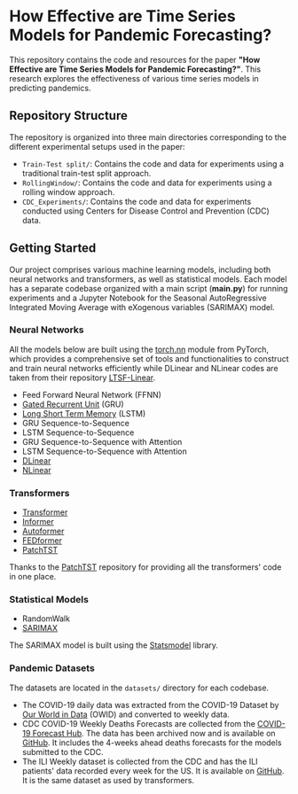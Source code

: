 # How Effective are Time Series Models for Pandemic Forecasting?

This repository contains the code and resources for the paper **"How Effective are Time Series Models for Pandemic Forecasting?"**. This research explores the effectiveness of various time series models in predicting pandemics. 

## Repository Structure
The repository is organized into three main directories corresponding to the different experimental setups used in the paper:
- `Train-Test split/`: Contains the code and data for experiments using a traditional train-test split approach.
- `RollingWindow/`: Contains the code and data for experiments using a rolling window approach.
- `CDC_Experiments/`: Contains the code and data for experiments conducted using Centers for Disease Control and Prevention (CDC) data.

## Getting Started
Our project comprises various machine learning models, including both neural networks and transformers, as well as statistical models. Each model has a separate codebase organized with a main script (**main.py**) for running experiments and a Jupyter Notebook for the Seasonal AutoRegressive Integrated Moving Average with eXogenous variables (SARIMAX) model.

### Neural Networks
All the models below are built using the [torch.nn](https://pytorch.org/docs/stable/nn.html) module from PyTorch, which provides a comprehensive set of tools and functionalities to construct and train neural networks efficiently while DLinear and NLinear codes are taken from their repository [LTSF-Linear](https://github.com/cure-lab/LTSF-Linear).

- Feed Forward Neural Network (FFNN)
- [Gated Recurrent Unit](https://pytorch.org/docs/stable/generated/torch.nn.GRU.html#torch.nn.GRU) (GRU)
- [Long Short Term Memory](https://pytorch.org/docs/stable/generated/torch.nn.LSTM.html#torch.nn.LSTM) (LSTM)
- GRU Sequence-to-Sequence
- LSTM Sequence-to-Sequence
- GRU Sequence-to-Sequence with Attention
- LSTM Sequence-to-Sequence with Attention
- [DLinear](https://arxiv.org/abs/2205.13504)
- [NLinear](https://arxiv.org/abs/2205.13504)
  
### Transformers
- [Transformer](https://arxiv.org/abs/1706.03762)
- [Informer](https://arxiv.org/abs/2012.07436)
- [Autoformer](https://arxiv.org/abs/2106.13008)
- [FEDformer](https://arxiv.org/abs/2201.12740)
- [PatchTST](https://arxiv.org/abs/2211.14730)

Thanks to the [PatchTST](https://github.com/yuqinie98/PatchTST) repository for providing all the transformers' code in one place.
### Statistical Models
- RandomWalk
- [SARIMAX](https://www.statsmodels.org/dev/generated/statsmodels.tsa.statespace.sarimax.SARIMAX.html)

The SARIMAX model is built using the [Statsmodel](https://www.statsmodels.org/stable/index.html) library.

### Pandemic Datasets
The datasets are located in the `datasets/` directory for each codebase.
- The COVID-19 daily data was extracted from the COVID-19 Dataset by [Our World in Data](https://github.com/owid/covid-19-data) (OWID) and converted to weekly data.
- CDC COVID-19 Weekly Deaths Forecasts are collected from the [COVID-19 Forecast Hub](https://covid19forecasthub.org/). The data has been archived now and is available on [GitHub](https://github.com/scalation/data/blob/master/CDC-COVID-Data/concatenated_CDC_20_21_22_23.csv). It includes the 4-weeks ahead deaths forecasts for the models submitted to the CDC.
- The ILI Weekly dataset is collected from the CDC and has the ILI patients' data recorded every week for the US. It is available on [GitHub](https://github.com/scalation/data/blob/master/Influenza/national_illness.csv). It is the same dataset as used by transformers.
